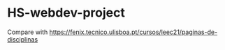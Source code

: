 # HS-webdev-project

Compare with https://fenix.tecnico.ulisboa.pt/cursos/leec21/paginas-de-disciplinas
